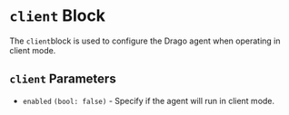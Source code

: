# `client` Block

The `client`block is used to configure the Drago agent when operating in client mode.

## `client` Parameters

- `enabled` `(bool: false)` - Specify if the agent will run in client mode.
